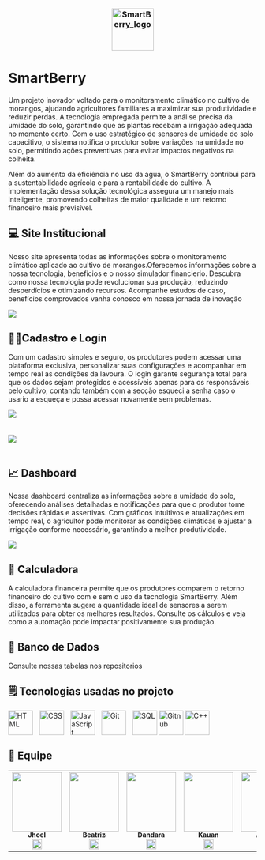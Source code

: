 <h3 align="center">
  <img src="https://i.imgur.com/skxvtQl.png" alt="SmartBerry_logo" height="85"/>
</h3>

# SmartBerry
<p>
Um projeto inovador voltado para o monitoramento climático no cultivo de morangos, ajudando agricultores familiares a maximizar sua produtividade e reduzir perdas. A tecnologia empregada permite a análise precisa da umidade do solo, garantindo que as plantas recebam a irrigação adequada no momento certo. Com o uso estratégico de sensores de umidade do solo capacitivo, o sistema notifica o produtor sobre variações na umidade no solo, permitindo ações preventivas para evitar impactos negativos na colheita.

Além do aumento da eficiência no uso da água, o SmartBerry contribui para a sustentabilidade agrícola e para a rentabilidade do cultivo. A implementação dessa solução tecnológica assegura um manejo mais inteligente, promovendo colheitas de maior qualidade e um retorno financeiro mais previsível.
</p>

## 💻 Site Institucional
<p>
    Nosso site apresenta todas as informações sobre o monitoramento climático aplicado ao cultivo de morangos.Oferecemos informações sobre a nossa tecnologia, beneficios e o nosso simulador financierio.  
    Descubra como nossa tecnologia pode revolucionar sua produção, reduzindo desperdícios e otimizando recursos. Acompanhe estudos de caso, benefícios comprovados vanha conosco em nossa jornada de inovação
</p>
<img src="https://i.imgur.com/ppByd8w.png" />

## 🧑‍💼Cadastro e Login
<p>
  Com um cadastro simples e seguro, os produtores podem acessar uma plataforma exclusiva, personalizar suas configurações e acompanhar em tempo real as condições da lavoura. O login garante segurança total para que os dados sejam protegidos e acessíveis apenas para os responsáveis pelo cultivo, contando também com a secção esqueci a senha caso o usario a esqueça e possa acessar novamente sem problemas.
</p>
<img src="https://i.imgur.com/EC0MMAy.png" /><br> <br> <br>
<img src="https://i.imgur.com/2SOmLMW.png" /><br> <br>

## 📈 Dashboard
<p>
  Nossa dashboard centraliza as informações sobre a umidade do solo, oferecendo análises detalhadas e notificações para que o produtor tome decisões rápidas e assertivas. Com gráficos intuitivos e atualizações em tempo real, o agricultor pode monitorar as condições climáticas e ajustar a irrigação conforme necessário, garantindo a melhor produtividade.
</p>
<img src="https://i.imgur.com/NEDIuQG.png"/><br>

## 🔢 Calculadora
A calculadora financeira permite que os produtores comparem o retorno financeiro do cultivo com e sem o uso da tecnologia SmartBerry. Além disso, a ferramenta sugere a quantidade ideal de sensores a serem utilizados para obter os melhores resultados. Consulte os cálculos e veja como a automação pode impactar positivamente sua produção.<br>


## 🧱 Banco de Dados
Consulte nossas tabelas nos repositorios

## 🗒️ Tecnologias usadas no projeto

<img 
    align="left" 
    alt="HTML"
    title="HTML" 
    width="50px" 
    style="padding-right: 10px;" 
    src="https://cdn.jsdelivr.net/gh/devicons/devicon@latest/icons/html5/html5-original.svg" 
/>
<img 
    align="left" 
    alt="CSS" 
    title="CSS"
    width="50px" 
    style="padding-right: 10px;" 
    src="https://cdn.jsdelivr.net/gh/devicons/devicon@latest/icons/css3/css3-original.svg" 
/>
<img 
    align="left" 
    alt="JavaScript" 
    title="JavaScript"
    width="50px" 
    style="padding-right: 10px;" 
    src="https://cdn.jsdelivr.net/gh/devicons/devicon@latest/icons/javascript/javascript-original.svg" 
/>
<img 
    align="left" 
    alt="Git" 
    title="Git"
    width="50px" 
    style="padding-right: 10px;" 
    src="https://cdn.jsdelivr.net/gh/devicons/devicon@latest/icons/git/git-original.svg" 
/>
<img
    align="left"
    alt="SQL"
    title="SQL"
    width="50px"
    style="padding-rigth: 10px;"
    src="https://cdn.jsdelivr.net/gh/devicons/devicon@latest/icons/azuresqldatabase/azuresqldatabase-original.svg"
/>
<img
    align="left"
    alt="Gitnub"
    title="Github"
    width="50px"
    style="padding-rigth: 10px;"
    src="https://www.svgrepo.com/show/439171/github.svg"
/>
<img
    align="C++"
    alt="C++"
    title="C++"
    width="50px"
    style="padding-rigth: 10px;"
    src="https://cdn.jsdelivr.net/gh/devicons/devicon@latest/icons/cplusplus/cplusplus-original.svg"
/><br>
## 👤 Equipe
<table>

<td  align="center"><a  href= "https://github.com/JhoelDiego2"><img src="https://avatars.githubusercontent.com/u/198672530?v=4" border-radius="50%"; height="120px"; width="100px;"/><br/><sub><b> Jhoel </b></sub></a><br /><a  href="https://github.com/JhoelDiego2" ><img  src="https://www.svgrepo.com/show/439171/github.svg"  width="20"/></a>
</td>


<td  align="center"><a  href= "https://github.com/beatrizcarvalho005" ><img src="https://avatars.githubusercontent.com/u/198659994?v=4"  border-radius="50%"; height="120px"; width="100px;"/><br/><sub><b> Beatriz </b></sub></a><br /><a  href="https://github.com/beatrizcarvalho005" ><img  src="https://www.svgrepo.com/show/439171/github.svg"  width="20"/></a>
</td>


<td  align="center"><a  href="https://github.com/d1n4ara" ><img src="https://avatars.githubusercontent.com/u/112140354?v=4" border-radius="50%"; height="120px"; width="100px;"/><br/><sub><b> Dandara </b></sub></a><br /><a  href="https://github.com/d1n4ara/Gabriel-SilvaSPTECH" ><img  src="https://www.svgrepo.com/show/439171/github.svg"  width="20"/></a>
</td>


<td  align="center"><a  href="https://github.com/KauanPaixao1" ><img src="https://avatars.githubusercontent.com/u/198762461?v=4" border-radius="50%";  height="120px"; width="100px;"/><br/><sub><b> Kauan </b></sub></a><br /><a  href="https://github.com/KauanPaixao1" ><img  src="https://www.svgrepo.com/show/439171/github.svg"  width="20"/></a>
</td>


<td  align="center"><a  href="https://github.com/andreleao-sys" ><img  src="https://avatars.githubusercontent.com/u/199608747?v=4" border-radius="50%";  height="120px"; width="100px;"/><br/><sub><b> Andre </b></sub></a><br /><a  href="https://github.com/andreleao-sys" ><img  src="https://www.svgrepo.com/show/439171/github.svg"  width="20"/></a>
</td>
</table>
